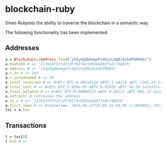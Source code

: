 blockchain-ruby
===============

Gives Rubyists the ability to traverse the blockchain in a semantic way.

The following functionality has been implemented:

Addresses
---------
~~~ruby
a = Blockchain::Address.find('143y8gQbhmgePi4QJyL6QBi8zk4PSM5KQr')
a.hash160 # => '217810f57fd7cdf79274c5d5e4a891fadc74887b'
a.address # => '143y8gQbhmgePi4QJyL6QBi8zk4PSM5KQr'
a.n_tx # => 143
a.n_unredeemed # => 56
a.total_received # => #<Btc BTC:0.00124124 mBTC:1.24124 uBTC:1241.24 Satoshis:124124.0>
a.total_sent # => #<Btc BTC:5.829e-05 mBTC:0.05829 uBTC:58.29 Satoshis:5829.0>
a.final_balance # => #<Btc BTC:0.00090215 mBTC:0.90215 uBTC:902.15 Satoshis:90215.0>
a.refresh! # refreshes the address
a.to_s # => '217810f57fd7cdf79274c5d5e4a891fadc74887b'
a.first_seen # => #<DateTime: 2014-08-22T18:05:32-04:00 ((2456892j,79532s,800786000n),-14400s,2299161j)>
txs = a.txs
~~~

Transactions
------------
~~~ruby
t = txs[0]
t.hsh # => '


